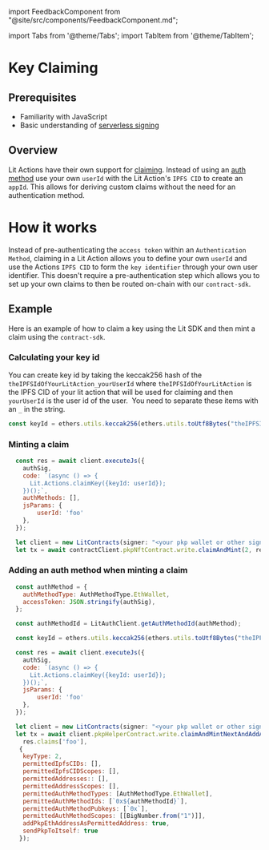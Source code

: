 import FeedbackComponent from "@site/src/components/FeedbackComponent.md";

import Tabs from '@theme/Tabs';
import TabItem from '@theme/TabItem';

# Key Claiming

## Prerequisites

- Familiarity with JavaScript
- Basic understanding of [serverless signing](../serverless-signing/quick-start.md)

## Overview

Lit Actions have their own support for [claiming](../wallets/claimable-keys/intro.md). Instead of using an [auth method](../wallets/auth-methods) use your own `userId` with the Lit Action's `IPFS CID` to create an `appId`. This allows for deriving custom claims without the need for an authentication method.

# How it works
Instead of pre-authenticating the `access token` within an `Authentication Method`, claiming in a Lit Action allows you to define your own `userId` and use the Actions `IPFS CID` to form the `key identifier` through your own user identifier. This doesn't require a pre-authentication step which allows you to set up your own claims to then be routed on-chain with our `contract-sdk`.

## Example
Here is an example of how to claim a key using the Lit SDK and then mint a claim using the `contract-sdk`.

### Calculating your key id
You can create key id by taking the keccak256 hash of the `theIPFSIdOfYourLitAction_yourUserId` where `theIPFSIdOfYourLitAction` is the IPFS CID of your lit action that will be used for claiming and then `yourUserId` is the user id of the user.  You need to separate these items with an `_` in the string.

```jsx
const keyId = ethers.utils.keccak256(ethers.utils.toUtf8Bytes("theIPFSIdOfYourLitAction_yourUserId"))
```

### Minting a claim

```jsx
  const res = await client.executeJs({
    authSig,
    code: `(async () => {
      Lit.Actions.claimKey({keyId: userId});
    })();`,
    authMethods: [],
    jsParams: {
        userId: 'foo'
    },
  });

  let client = new LitContracts(signer: "<your pkp wallet or other signer>");
  let tx = await contractClient.pkpNftContract.write.claimAndMint(2, res.claims['foo'].derivedKeyId, res.claims['foo'].signatures);
```

### Adding an auth method when minting a claim
```jsx
  const authMethod = {
    authMethodType: AuthMethodType.EthWallet,
    accessToken: JSON.stringify(authSig),
  };

  const authMethodId = LitAuthClient.getAuthMethodId(authMethod);

  const keyId = ethers.utils.keccak256(ethers.utils.toUtf8Bytes("theIPFSIdOfYourLitAction_yourUserId"))

  const res = await client.executeJs({
    authSig,
    code: `(async () => {
      Lit.Actions.claimKey({keyId: userId});
    })();`,
    jsParams: {
        userId: 'foo'
    },
  });

  let client = new LitContracts(signer: "<your pkp wallet or other signer>");
  let tx = await client.pkpHelperContract.write.claimAndMintNextAndAddAuthMethods(
    res.claims['foo'],
   {
    keyType: 2,
    permittedIpfsCIDs: [],
    permittedIpfsCIDScopes: [],
    permittedAddresses:: [],
    permittedAddressScopes: [],
    permittedAuthMethodTypes: [AuthMethodType.EthWallet],
    permittedAuthMethodIds: [`0x${authMethodId}`],
    permittedAuthMethodPubkeys: [`0x`],
    permittedAuthMethodScopes: [[BigNumber.from("1")]],
    addPkpEthAddressAsPermittedAddress: true,
    sendPkpToItself: true
   });
```

<FeedbackComponent/>
